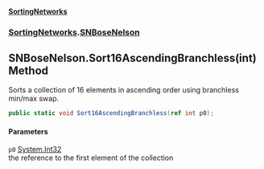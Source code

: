 #### [SortingNetworks](./index.md 'index')
### [SortingNetworks](./SortingNetworks.md 'SortingNetworks').[SNBoseNelson](./SortingNetworks-SNBoseNelson.md 'SortingNetworks.SNBoseNelson')
## SNBoseNelson.Sort16AscendingBranchless(int) Method
Sorts a collection of 16 elements in ascending order using branchless min/max swap.  
```csharp
public static void Sort16AscendingBranchless(ref int p0);
```
#### Parameters
<a name='SortingNetworks-SNBoseNelson-Sort16AscendingBranchless(int)-p0'></a>
`p0` [System.Int32](https://docs.microsoft.com/en-us/dotnet/api/System.Int32 'System.Int32')  
the reference to the first element of the collection  
  
